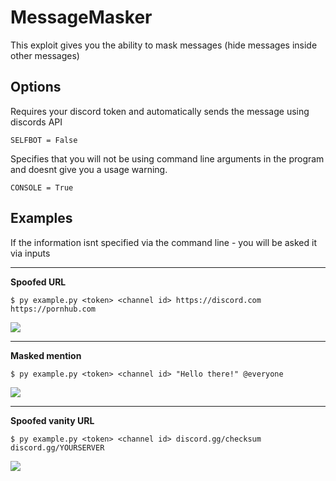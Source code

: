# MessageMasker
This exploit gives you the ability to mask messages (hide messages inside other messages)

## Options

Requires your discord token and automatically sends the message using discords API
```
SELFBOT = False
```
Specifies that you will not be using command line arguments in the program and doesnt give you a usage warning.
```
CONSOLE = True
```

## Examples
If the information isnt specified via the command line - you will be asked it via inputs

---

**Spoofed URL**
```
$ py example.py <token> <channel id> https://discord.com https://pornhub.com
```
![](https://i.snipboard.io/QwDk03.jpg)

---

**Masked mention**
```
$ py example.py <token> <channel id> "Hello there!" @everyone
```
![](https://i.snipboard.io/PT6QNe.jpg)

---


**Spoofed vanity URL**
```
$ py example.py <token> <channel id> discord.gg/checksum discord.gg/YOURSERVER
```
![](https://i.snipboard.io/5tUnQu.jpg)
